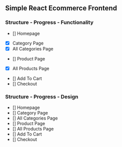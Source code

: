Simple React Ecommerce Frontend
-------------------------------

### Structure - Progress - Functionality

- [] Homepage
- [x] Category Page
- [x] All Categories Page
- [] Product Page
- [x] All Products Page
- [] Add To Cart
- [] Checkout


### Structure - Progress - Design

- [] Homepage
- [] Category Page
- [] All Categories Page
- [] Product Page
- [] All Products Page
- [] Add To Cart
- [] Checkout
